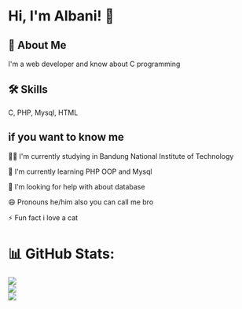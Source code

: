 # Hi, I'm Albani! 👋

## 🚀 About Me
I'm a web developer and know about C programming

## 🛠 Skills
C, PHP, Mysql, HTML

## if you want to know me
👩‍💻 I'm currently studying in Bandung National Institute of Technology

🧠 I'm currently learning PHP OOP and Mysql

🤔 I'm looking for help with about database

😄 Pronouns he/him also you can call me bro

⚡️ Fun fact i love a cat

# 📊 GitHub Stats:
![](https://github-readme-stats.vercel.app/api?username=al-bani&theme=tokyonight&hide_border=false&include_all_commits=false&count_private=false)<br/>
![](https://github-readme-streak-stats.herokuapp.com/?user=al-bani&theme=tokyonight&hide_border=false)<br/>
![](https://github-readme-stats.vercel.app/api/top-langs/?username=al-bani&theme=tokyonight&hide_border=false&include_all_commits=false&count_private=false&layout=compact)
